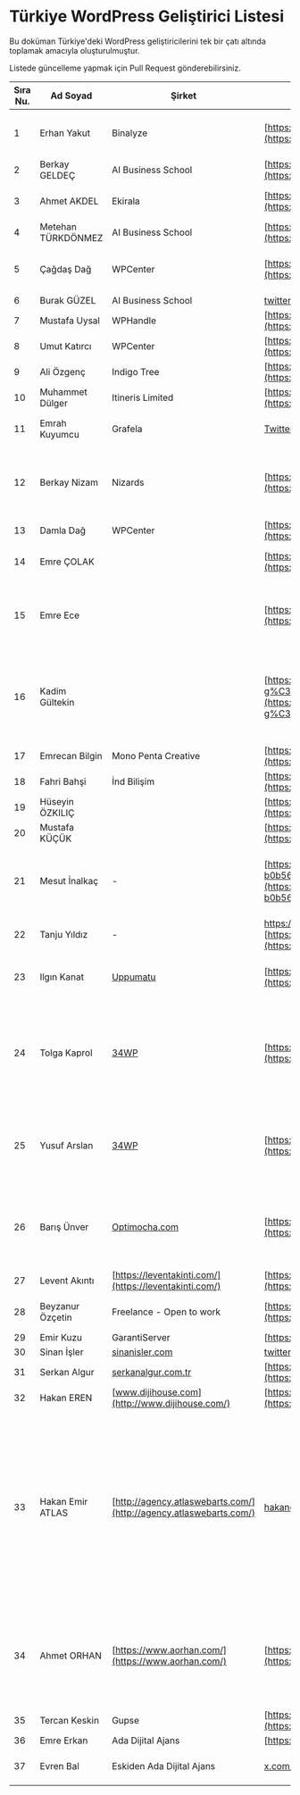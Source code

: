 # Türkiye WordPress Geliştirici Listesi

Bu doküman Türkiye'deki WordPress geliştiricilerini tek bir çatı altında toplamak amacıyla oluşturulmuştur.

Listede güncelleme yapmak için Pull Request gönderebilirsiniz.

| Sıra Nu. | Ad Soyad           | Şirket                                                             | Sosyal Medya/İletişim                                                                                                                        | Açıklama                                                                                                                                                                                                                                                                                                                                                                                                                                                                                                                                                                                                                                                                                 |
| -------- | ------------------ | ------------------------------------------------------------------ | -------------------------------------------------------------------------------------------------------------------------------------------- | ---------------------------------------------------------------------------------------------------------------------------------------------------------------------------------------------------------------------------------------------------------------------------------------------------------------------------------------------------------------------------------------------------------------------------------------------------------------------------------------------------------------------------------------------------------------------------------------------------------------------------------------------------------------------------------------- |
| 1        | Erhan Yakut        | Binalyze                                                           | [https://twitter.com/yakuter](https://twitter.com/yakuter)                                                                                   | 2006 yılından beri WordPress geliştiricisiyim :) Bu da kanıtı:<br>[https://www.yakuter.com/is_homeis_pageis_category/](https://www.yakuter.com/is_homeis_pageis_category/)                                                                                                                                                                                                                                                                                                                                                                                                                                                                                                               |
| 2        | Berkay GELDEÇ      | AI Business School                                                 | [https://www.linkedin.com/in/berkaygeldec/](https://www.linkedin.com/in/berkaygeldec/)                                                       | 2008'den bu yana wordpress geliştiricisiyim, 2011 yılından bu yana profesyonel olarak hizmet veriyorum.                                                                                                                                                                                                                                                                                                                                                                                                                                                                                                                                                                                  |
| 3        | Ahmet AKDEL        | Ekirala                                                            | [https://twitter.com/ahmetakdel](https://twitter.com/ahmetakdel)                                                                             | 2005 yılından beri WordPress geliştiricisiyim. Uzun süredir teknotr.com da WordPress ile ilgili içerikler üretiyorum.                                                                                                                                                                                                                                                                                                                                                                                                                                                                                                                                                                    |
| 4        | Metehan TÜRKDÖNMEZ | AI Business School                                                 | [https://twitter.com/meteturkdonmez](https://twitter.com/meteturkdonmez)                                                                     |                                                                                                                                                                                                                                                                                                                                                                                                                                                                                                                                                                                                                                                                                          |
| 5        | Çağdaş Dağ         | WPCenter                                                           | [https://twitter.com/cagdasdagg](https://twitter.com/cagdasdagg)                                                                             | Uzun yıllardır WordPress geliştiricisiyi. Daha önce Visual Composer, Inpsyde gibi şirketlerde developer olarak görev aldım. Şimdilerde WPCenter adında kendi şirketimi yönetiyorum                                                                                                                                                                                                                                                                                                                                                                                                                                                                                                       |
| 6        | Burak GÜZEL        | AI Business School                                                 | [twitter.com/burakguzelcomtr](http://twitter.com/burakguzelcomtr)                                                                            | 2017 yılından beri WordPress geliştiriciyim                                                                                                                                                                                                                                                                                                                                                                                                                                                                                                                                                                                                                                              |
| 7        | Mustafa Uysal      | WPHandle                                                           | [https://twitter.com/m_uysl](https://twitter.com/m_uysl)                                                                                     | [https://twitter.com/m_uysl](https://twitter.com/m_uysl)                                                                                                                                                                                                                                                                                                                                                                                                                                                                                                                                                                                                                                 |
| 8        | Umut Katırcı       | WPCenter                                                           | [https://twitter.com/umutkatirciii](https://twitter.com/umutkatirciii)                                                                       | 2021'den beri WordPress geliştiricisiyim.                                                                                                                                                                                                                                                                                                                                                                                                                                                                                                                                                                                                                                                |
| 9        | Ali Özgenç         | Indigo Tree                                                        | [https://twitter.com/ozgencali](https://twitter.com/ozgencali)                                                                               | Yaklaşık 2014ten beri WordPress geliştiricisiyim.<br>Son bir aydır Senior WP Dev olarak Indigo Tree'deyim.                                                                                                                                                                                                                                                                                                                                                                                                                                                                                                                                                                               |
| 10       | Muhammet Dülger    | Itineris Limited                                                   | [https://twitter.com/dulgermuhammett](https://twitter.com/dulgermuhammett)                                                                   | 2020'den beri wordpress developer olarak çalışıyorum.                                                                                                                                                                                                                                                                                                                                                                                                                                                                                                                                                                                                                                    |
| 11       | Emrah Kuyumcu      | Grafela                                                            | [Twitter.com/emrahkuyumcu](http://twitter.com/emrahkuyumcu)                                                                                  | 2011 yılından beri WordPress geliştiricisiyim ve kendi kurduğum ajans ve freelance ekibimiz ile ticari projeler yürütmekteyim.                                                                                                                                                                                                                                                                                                                                                                                                                                                                                                                                                           |
| 12       | Berkay Nizam       | Nizards                                                            | [https://twitter.com/nizamberkay](https://twitter.com/nizamberkay)                                                                           | 2010 yılından beri full stack WP geliştiricisiyim. Nizards adında kendi şirketim var ve yurtiçi/yurtdışı müşterilerime özel temalar geliştiriyorum. [https://nizards.com ve](https://nizards.com/) [https://berkaynizam.com/works](https://berkaynizam.com/works)                                                                                                                                                                                                                                                                                                                                                                                                                        |
| 13       | Damla Dağ          | WPCenter                                                           | [https://twitter.com/damladag93](https://twitter.com/damladag93)                                                                             | 2021 yılından beri WordPress geliştiricisi olarak çalışıyorum.                                                                                                                                                                                                                                                                                                                                                                                                                                                                                                                                                                                                                           |
| 14       | Emre ÇOLAK         |                                                                    | [https://twitter.com/eclk1616](https://twitter.com/eclk1616)                                                                                 | 2010 yılından beri yazılım geliştiriyorum.2015 yılından beri wordpress ile tema eklenti vb geliştirme süreçlerinde yer alıyorum                                                                                                                                                                                                                                                                                                                                                                                                                                                                                                                                                          |
| 15       | Emre Ece           |                                                                    | [https://twitter.com/aksehiri](https://twitter.com/aksehiri)                                                                                 | 2013 yılından beri, tema, eklenti geliştirme, kurumsal siteler, e-ticaret siteleri, haber siteleri yapıyorum. Tasarımdan, Wordpress'e aktarıma ve yayına alma süreçlerindeki tüm işlemlere hakimim. Wordpress ortamında tull-stack developerım, php, js, html ve css yazıyorum.                                                                                                                                                                                                                                                                                                                                                                                                          |
| 16       | Kadim Gültekin     |                                                                    | [https://www.linkedin.com/in/kadim-g%C3%BCltekin-86320a198/](https://www.linkedin.com/in/kadim-g%C3%BCltekin-86320a198/)                     | Profesyonel hayatımda bir kamu kurumunda .NET geliştirici olarak çalışsam da, yaklaşık 6 senedir WordPress temaları ve eklentileri geliştiriyorum. Büyük ölçüde kendi çevremdeki insanların taleplerine yönelik freelance işler yaptım. WordPress dizininde yayınlanmış tema ve eklentilerim de mevcut. Son dönemlerde blok geliştirme odaklı olarak bazı pro WP ürünleri üzerinde çalışıyorum.                                                                                                                                                                                                                                                                                          |
| 17       | Emrecan Bilgin     | Mono Penta Creative                                                | [https://twitter.com/emrecnbilgin](https://twitter.com/emrecnbilgin)                                                                         | 2022'den beri WordPress Geliştiricisiyim.                                                                                                                                                                                                                                                                                                                                                                                                                                                                                                                                                                                                                                                |
| 18       | Fahri Bahşi        | İnd Bilişim                                                        | [https://x.com/curcuna86](https://x.com/curcuna86)                                                                                           | 2015 yılından beri WordPress geliştiricisi olarak çalışıyorum.                                                                                                                                                                                                                                                                                                                                                                                                                                                                                                                                                                                                                           |
| 19       | Hüseyin ÖZKILIÇ    |                                                                    | [https://www.linkedin.com/in/huseyinozkilic/](https://www.linkedin.com/in/huseyinozkilic/)                                                   |                                                                                                                                                                                                                                                                                                                                                                                                                                                                                                                                                                                                                                                                                          |
| 20       | Mustafa KÜÇÜK      |                                                                    | [https://twitter.com/devmustafakucuk](https://twitter.com/devmustafakucuk)                                                                   |                                                                                                                                                                                                                                                                                                                                                                                                                                                                                                                                                                                                                                                                                          |
| 21       | Mesut İnalkaç      | \-                                                                 | [https://www.linkedin.com/in/mesut-inalkac-b0b566254/](https://www.linkedin.com/in/mesut-inalkac-b0b566254/)                                 | 2021 yılından beridir Wordpress Gelişiticisi olarak çalışıyorum. frontend alanında ilerlemek için 1 yıl kadar ara verdim şuanda aktif iş arayışım devam ediyor. [https://www.linkedin.com/in/mesut-inalkac-b0b566254/](https://www.linkedin.com/in/mesut-inalkac-b0b566254/)                                                                                                                                                                                                                                                                                                                                                                                                             |
| 22       | Tanju Yıldız       | \-                                                                 | [https://www.linkedin.com/in/yildiztanju/<br>](https://www.linkedin.com/in/yildiztanju/)[https://t.me/yildiztanju](https://t.me/yildiztanju) | 2012'den beri WordPress için tema ve eklentiler geliştiriyorum. Proje bazlı ve remote işlere açığım.                                                                                                                                                                                                                                                                                                                                                                                                                                                                                                                                                                                     |
| 23       | Ilgın Kanat        | [Uppumatu](https://uppumatu.com/tr/)                               | [https://www.linkedin.com/in/kanatilgin/](https://www.linkedin.com/in/kanatilgin/)                                                           | 2012'den beri WordPress geliştiricisi olarak faaliyet gösteriyorum, aslen 6 yıldır ASP.NET çalışıyordum. Kendi işletmemi kurduğum noktada CMS tabanlı işlere devam ediyorum.                                                                                                                                                                                                                                                                                                                                                                                                                                                                                                             |
| 24       | Tolga Kaprol       | [34WP](https://34wp.com/)                                          | [https://twitter.com/34wpcom](https://twitter.com/34wpcom)                                                                                   | 2005'ten beri WordPress üzerine geliştirme yapıyorum. Istanbul WordPress Meetup grubunu kurucusuyum, IncSub başta olmak üzere bazı WordPress şirketlerinde geliştirici olarak çalıştım. WPMUDEV'in Forminator eklentisi başta olmak üzere bazı eklentilerin geliştirici ekibinde yer aldım. Multisite, WooCommerce, BuddyPress tabanlı pek çok WordPress projesi geliştirdim. Halen kurucusu olduğum 34WP WordPress ajansında danışman olarak yer alıyorum.                                                                                                                                                                                                                              |
| 25       | Yusuf Arslan       | [34WP](https://34wp.com/)                                          | [https://www.linkedin.com/in/yusufarslandev/](https://twitter.com/34wpcom)                                                                   | 2016 yılından beri WordPress kullanıyor ve 2020 yılından bugüne WordPress hizmetleri sunuyorum. Anahtar teslim WordPress projeler hazırlama ve WordPress projelerde; düzenleme, özelleştirme, hız optimizasyonu, bakım&onarım, site taşıma konularında uzmanım. Mart 2023’den beri 34WP WordPress Ajansı’nda çalışıyorum.                                                                                                                                                                                                                                                                                                                                                                |
| 26       | Barış Ünver        | [Optimocha.com](http://Optimocha.com)                              | [https://twitter.com/barisunver](https://twitter.com/barisunver)                                                                             | 2006 yılından beri WordPress siteleri ve projeleri geliştiriyorum. 2016 yılında kurduğum Optimocha şirketi bünyesinde WordPress hız optimizasyonu hizmetleri veriyorum. Modern PHP uygulamaları yazabilen WordPress geliştirici arayışım var, ulaşmak isteyenleri LinkedIn'den bekliyorum: https://www.linkedin.com/in/barisunver88/                                                                                                                                                                                                                                                                                                                                                     |
| 27       | Levent Akıntı      | [https://leventakinti.com/](https://leventakinti.com/)             | [https://www.linkedin.com/in/levent-akinti/](https://www.linkedin.com/in/levent-akinti/)                                                     | Wordpress, opencart, magento, shopify gibi sistemlerde ajanslara ve firmalalara danışmanlık vermekteyim.                                                                                                                                                                                                                                                                                                                                                                                                                                                                                                                                                                                 |
| 28       | Beyzanur Özçetin   | Freelance - Open to work                                           | [](https://t.me/ozcetindev)[https://t.me/ozcetindev](https://t.me/ozcetindev)                                                                | 5+ yıllık front end + wordpress tecrübesi. UI&UX Design. Freelance çalışmalarla yakından ilgileniyorum. HTML to Wordpress.                                                                                                                                                                                                                                                                                                                                                                                                                                                                                                                                                               |
| 29       | Emir Kuzu          | GarantiServer                                                      | [https://t.me/ekuzu](https://t.me/ekuzu)                                                                                                     | Wordpress Geliştirici                                                                                                                                                                                                                                                                                                                                                                                                                                                                                                                                                                                                                                                                    |
| 30       | Sinan İşler        | [sinanisler.com](http://sinanisler.com/)                           | [twitter.com/sinanisler](http://twitter.com/sinanisler)                                                                                      | WordPress Geliştirici                                                                                                                                                                                                                                                                                                                                                                                                                                                                                                                                                                                                                                                                    |
| 31       | Serkan Algur       | [serkanalgur.com.tr](http://serkanalgur.com.tr)                    | [https://twitter.com/serkanalgur](https://twitter.com/serkanalgur)                                                                           | WordPress Geliştirici                                                                                                                                                                                                                                                                                                                                                                                                                                                                                                                                                                                                                                                                    |
| 32       | Hakan EREN         | [www.dijihouse.com](http://www.dijihouse.com/)                     | [https://twitter.com/HakanErn](https://twitter.com/HakanErn)                                                                                 | WordPress Geliştirici - 2022 şubat ayında merak sonucu başladığım wordpress hobiden işe dönüştü.                                                                                                                                                                                                                                                                                                                                                                                                                                                                                                                                                                                         |
| 33       | Hakan Emir ATLAS   | [http://agency.atlaswebarts.com/](http://agency.atlaswebarts.com/) | [hakanemiratlas.com](http://hakanemiratlas.com/)                                                                                             | İstanbul'da yaşayan bir marka tasarımcısıyım.<br><br>Genel olarak marka yaratma, kurumsal kimlik oluşturma, dijital pazarlama, web/grafik tasarım araçları, webflow vb. No Code uygulamaları, WordPress, PHP ve CMS içerik yönetim sistemleri ile yakından ilgileniyorum.<br><br>Yaklaşık 11 yıldır WordPress altyapısı ile tam kapsamlı web siteleri ve e-ticaret siteleri tasarlıyorum. Yurt içinde 14, yurt dışında 6 şirkete danışmanlık hizmetleri vermeye devam ediyorum.<br><br>Uzmanlık alanım marka yaratma ve yönetimi üzerinedir.<br><br>Profesyonel işler dışında hobi olarak WordPress tema ve eklentileriyle yaratıcı işler ve responsive web projeleri yapmayı seviyorum. |
| 34       | Ahmet ORHAN        | [https://www.aorhan.com/](https://www.aorhan.com/)                 | [https://twitter.com/aorhan](https://twitter.com/aorhan)                                                                                     | 2007'den beri WordPress ile uğraşmaktayım. 2009'da beri aorhan blogda yazılar yazmaktayım. 2011'de Türkiye'nin yerli tema satış sitesinin (https://webrazzi.com/2012/08/08/trendwp/) kurucularındayım. Freelancer olarak yerli ve yabancı bir çok site yaptım. Bir çok temayı sıfırdan kodladım. Şu anda çoğunlukla gutenberg ve elementor kullanarak siteler oluşturmaktayım. Bilgisayar mühendisi olarak özel bir şirkette çalışmaktayım.                                                                                                                                                                                                                                              |
| 35       | Tercan Keskin      | Gupse                                                              | [https://twitter.com/tercankeskin](https://twitter.com/tercankeskin)                                                                         | Yapıyoruz bir şeyler...                                                                                                                                                                                                                                                                                                                                                                                                                                                                                                                                                                                                                                                                  |
| 36       | Emre Erkan         | Ada Dijital Ajans                                                  | [https://ada.agency](https://ada.agency/)                                                                                                    | WordPress'ten ekmek yiyoruz                                                                                                                                                                                                                                                                                                                                                                                                                                                                                                                                                                                                                                                              |
| 37       | Evren Bal          | Eskiden Ada Dijital Ajans                                          | [x.com/benevrenbal](http://x.com/benevrenbal)                                                                                                | Artık doğrudan WordPress'ten ekmek yemiyorum, ancak hala topluluğun içindeyim. Emre Erkan'ın olduğu yerde ben de varım.                                                                                                                                                                                                                                                                                                                                                                                                                                                                                                                                                                  |
